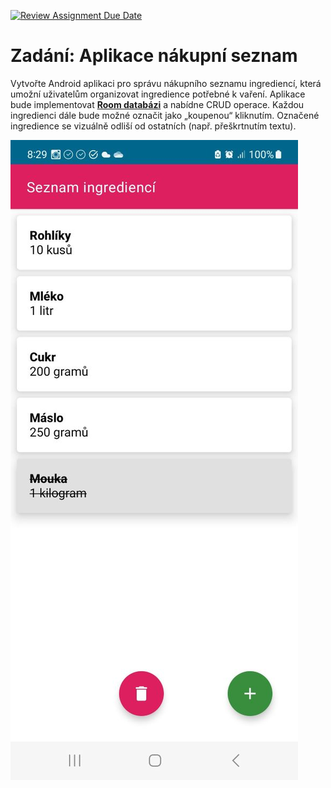 [![Review Assignment Due Date](https://classroom.github.com/assets/deadline-readme-button-22041afd0340ce965d47ae6ef1cefeee28c7c493a6346c4f15d667ab976d596c.svg)](https://classroom.github.com/a/0VqAwGny)
# Zadání: Aplikace nákupní seznam

Vytvořte Android aplikaci pro správu nákupního seznamu ingrediencí, která umožní uživatelům organizovat ingredience potřebné k vaření. Aplikace bude implementovat [**Room databázi**](https://developer.android.com/training/data-storage/room) a nabídne CRUD operace. Každou ingredienci dále bude možné označit jako „koupenou“ kliknutím. Označené ingredience se vizuálně odliší od ostatních (např. přeškrtnutím textu).

![Snímek obrazovky](screen.jpg)
